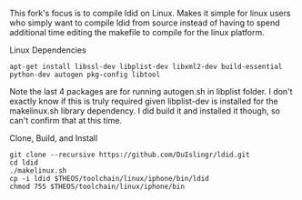 This fork's focus is to compile ldid on Linux. Makes it simple for linux users who simply want to compile ldid
from source instead of having to spend additional time editing the makefile to compile for the linux platform.

Linux Dependencies
```
apt-get install libssl-dev libplist-dev libxml2-dev build-essential python-dev autogen pkg-config libtool
```

Note the last 4 packages are for running autogen.sh in libplist folder. I don't exactly know if this is truly required given
libplist-dev is installed for the makelinux.sh library dependency. I did build it and installed it though, so can't confirm that
at this time. 

Clone, Build, and Install
```
git clone --recursive https://github.com/DuIslingr/ldid.git
cd ldid
./makelinux.sh
cp -i ldid $THEOS/toolchain/linux/iphone/bin/ldid
chmod 755 $THEOS/toolchain/linux/iphone/bin
```
